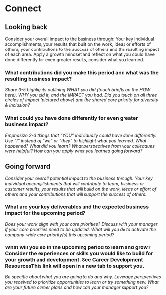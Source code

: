 # Connect <!-- MM/YYYY -->

## Looking back

Consider your overall impact to the business through: Your key individual accomplishments, your results that built on the work, ideas or efforts of others, your contributions to the success of others and the resulting impact of each area. Apply a growth mindset and reflect on what you could have done differently for even greater results, consider what you learned.

### What contributions did you make this period and what was the resulting business impact?

_Share 3-5 highlights outlining WHAT you did (touch briefly on the HOW here), WHY you did it, and the IMPACT you had. Did you touch on all three circles of impact (pictured above) and the shared core priority for diversity & inclusion?_

<!-- INSERT YOUR ANSWER HERE -->

### What could you have done differently for even greater business impact?

_Emphasize 2-3 things that “YOU” individually could have done differently. Use “I” instead of “we” or “they” to highlight what you learned. What happened? What did you learn? What perspectives from your colleagues were helpful? How can you apply what you learned going forward?_

<!-- INSERT YOUR ANSWER HERE -->

## Going forward

_Consider your overall potential impact to the business through: Your key individual accomplishments that will contribute to team, business or customer results, your results that will build on the work, ideas or effort of others and your contributions that will support the success of others._

<!-- INSERT YOUR ANSWER HERE -->

### What are your key deliverables and the expected business impact for the upcoming period?

_Does your work align with your core priorities? Discuss with your manager if your core priorities need to be updated. What will you do to activate the company-wide core priority(s) this upcoming period?_

<!-- INSERT YOUR ANSWER HERE -->

### What will you do in the upcoming period to learn and grow? Consider the experiences or skills you would like to build for your growth and development. See Career Development ResourcesThis link will open in a new tab to support you.

_Be specific about what you are going to do and why. Leverage perspectives you received to prioritize opportunities to learn or try something new. What are your future career plans and how can your manager support you?_

<!-- INSERT YOUR ANSWER HERE -->
